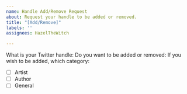 ```yaml
---
name: Handle Add/Remove Request
about: Request your handle to be added or removed.
title: "[Add/Remove]"
labels: ''
assignees: HazelTheWitch

---
```


What is your Twitter handle: 
Do you want to be added or removed: 
If you wish to be added, which category:
- [ ] Artist
- [ ] Author
- [ ] General
